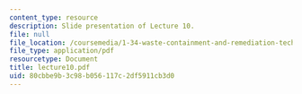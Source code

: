 ```yaml
---
content_type: resource
description: Slide presentation of Lecture 10.
file: null
file_location: /coursemedia/1-34-waste-containment-and-remediation-technology-spring-2004/80cbbe9b3c98b056117c2df5911cb3d0_lecture10.pdf
file_type: application/pdf
resourcetype: Document
title: lecture10.pdf
uid: 80cbbe9b-3c98-b056-117c-2df5911cb3d0
---
```

